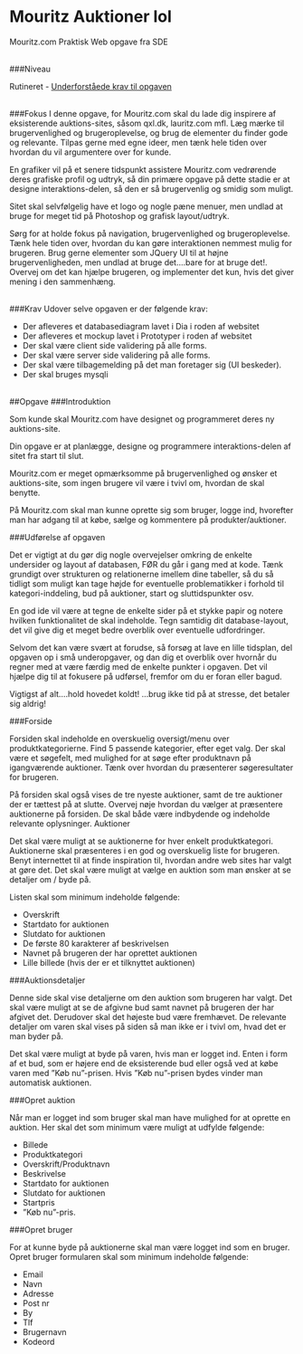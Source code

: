 # Mouritz Auktioner lol
Mouritz.com Praktisk Web opgave fra SDE

<br>
###Niveau

Rutineret - [Underforståede krav til opgaven](http://www.cvkweb.dk/wi/doku.php?id=hovedforlob:praktiskweb:underforstaedekrav)

<br>
###Fokus
I denne opgave, for Mouritz.com skal du lade dig inspirere af eksisterende auktions-sites, såsom qxl.dk, lauritz.com mfl. Læg mærke til brugervenlighed og brugeroplevelse, og brug de elementer du finder gode og relevante. Tilpas gerne med egne ideer, men tænk hele tiden over hvordan du vil argumentere over for kunde.

En grafiker vil på et senere tidspunkt assistere Mouritz.com vedrørende deres grafiske profil og udtryk, så din primære opgave på dette stadie er at designe interaktions-delen, så den er så brugervenlig og smidig som muligt.

Sitet skal selvfølgelig have et logo og nogle pæne menuer, men undlad at bruge for meget tid på Photoshop og grafisk layout/udtryk.

Sørg for at holde fokus på navigation, brugervenlighed og brugeroplevelse. Tænk hele tiden over, hvordan du kan gøre interaktionen nemmest mulig for brugeren. Brug gerne elementer som JQuery UI til at højne brugervenligheden, men undlad at bruge det….bare for at bruge det!. Overvej om det kan hjælpe brugeren, og implementer det kun, hvis det giver mening i den sammenhæng.

<br>
###Krav
Udover selve opgaven er der følgende krav:

* Der afleveres et databasediagram lavet i Dia i roden af websitet
* Der afleveres et mockup lavet i Prototyper i roden af websitet
* Der skal være client side validering på alle forms.
* Der skal være server side validering på alle forms.
* Der skal være tilbagemelding på det man foretager sig (UI beskeder).
* Der skal bruges mysqli

<br>
##Opgave
###Introduktion

Som kunde skal Mouritz.com have designet og programmeret deres ny auktions-site.

Din opgave er at planlægge, designe og programmere interaktions-delen af sitet fra start til slut.

Mouritz.com er meget opmærksomme på brugervenlighed og ønsker et auktions-site, som ingen brugere vil være i tvivl om, hvordan de skal benytte.

På Mouritz.com skal man kunne oprette sig som bruger, logge ind, hvorefter man har adgang til at købe, sælge og kommentere på produkter/auktioner.

###Udførelse af opgaven

Det er vigtigt at du gør dig nogle overvejelser omkring de enkelte undersider og layout af databasen, FØR du går i gang med at kode. Tænk grundigt over strukturen og relationerne imellem dine tabeller, så du så tidligt som muligt kan tage højde for eventuelle problematikker i forhold til kategori-inddeling, bud på auktioner, start og sluttidspunkter osv.

En god ide vil være at tegne de enkelte sider på et stykke papir og notere hvilken funktionalitet de skal indeholde. Tegn samtidig dit database-layout, det vil give dig et meget bedre overblik over eventuelle udfordringer.

Selvom det kan være svært at forudse, så forsøg at lave en lille tidsplan, del opgaven op i små underopgaver, og dan dig et overblik over hvornår du regner med at være færdig med de enkelte punkter i opgaven. Det vil hjælpe dig til at fokusere på udførsel, fremfor om du er foran eller bagud.

Vigtigst af alt….hold hovedet koldt! …brug ikke tid på at stresse, det betaler sig aldrig!

###Forside

Forsiden skal indeholde en overskuelig oversigt/menu over produktkategorierne. Find 5 passende kategorier, efter eget valg. Der skal være et søgefelt, med mulighed for at søge efter produktnavn på igangværende auktioner. Tænk over hvordan du præsenterer søgeresultater for brugeren.

På forsiden skal også vises de tre nyeste auktioner, samt de tre auktioner der er tættest på at slutte. Overvej nøje hvordan du vælger at præsentere auktionerne på forsiden. De skal både være indbydende og indeholde relevante oplysninger.
Auktioner

Det skal være muligt at se auktionerne for hver enkelt produktkategori. Auktionerne skal præsenteres i en god og overskuelig liste for brugeren. Benyt internettet til at finde inspiration til, hvordan andre web sites har valgt at gøre det. Det skal være muligt at vælge en auktion som man ønsker at se detaljer om / byde på.

Listen skal som minimum indeholde følgende:

* Overskrift
* Startdato for auktionen
* Slutdato for auktionen
* De første 80 karakterer af beskrivelsen
* Navnet på brugeren der har oprettet auktionen
* Lille billede (hvis der er et tilknyttet auktionen)

###Auktionsdetaljer

Denne side skal vise detaljerne om den auktion som brugeren har valgt. Det skal være muligt at se de afgivne bud samt navnet på brugeren der har afgivet det. Derudover skal det højeste bud være fremhævet. De relevante detaljer om varen skal vises på siden så man ikke er i tvivl om, hvad det er man byder på.

Det skal være muligt at byde på varen, hvis man er logget ind. Enten i form af et bud, som er højere end de eksisterende bud eller også ved at købe varen med ”Køb nu”-prisen. Hvis ”Køb nu”-prisen bydes vinder man automatisk auktionen.

###Opret auktion

Når man er logget ind som bruger skal man have mulighed for at oprette en auktion. Her skal det som minimum være muligt at udfylde følgende:

* Billede
* Produktkategori
* Overskrift/Produktnavn
* Beskrivelse
* Startdato for auktionen
* Slutdato for auktionen
* Startpris
* ”Køb nu”-pris.

###Opret bruger

For at kunne byde på auktionerne skal man være logget ind som en bruger. Opret bruger formularen skal som minimum indeholde følgende:

* Email
* Navn
* Adresse
* Post nr
* By
* Tlf
* Brugernavn
* Kodeord



